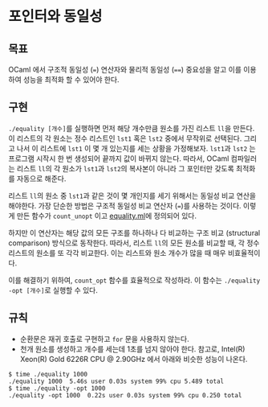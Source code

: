 # 포인터와 동일성

## 목표
OCaml 에서 구조적 동일성 (`=`) 연산자와 물리적 동일성 (`==`) 중요성을 알고 이를 이용하여 성능을 최적화 할 수 있어야 한다.

## 구현
`./equality [개수]`를 실행하면 먼저 해당 개수만큼 원소를 가진 리스트 `ll`을 만든다. 이 리스트의 각 원소는 정수 리스트인 `lst1` 혹은 `lst2` 중에서 무작위로 선택된다.
그리고 나서 이 리스트에 `lst1` 이 몇 개 있는지를 세는 상황을 가정해보자.
`lst1`과 `lst2` 는 프로그램 시작시 한 번 생성되어 끝까지 값이 바뀌지 않는다.
따라서, OCaml 컴파일러는 리스트 `ll`의 각 원소가 `lst1`과 `lst2`의 복사본이 아니라 그 포인터만 갖도록 최적화를 자동으로 해준다.

리스트 `ll`의 원소 중 `lst1`과 같은 것이 몇 개인지를 세기 위해서는 동일성 비교 연산을 해야한다. 
가장 단순한 방법은 구조적 동일성 비교 연산자 (`=`)를 사용하는 것이다.
이렇게 만든 함수가 `count_unopt` 이고 [equality.ml](src/equality.ml)에 정의되어 있다.

하지만 이 연산자는 해당 값의 모든 구조를 하나하나 다 비교하는 구조 비교 (structural comparison) 방식으로 동작한다.
따라서, 리스트 `ll`의 모든 원소를 비교할 때, 각 정수 리스트의 원소를 또 각각 비교한다. 
이는 리스트와 원소 개수가 많을 때 매우 비효율적이다.

이를 해결하기 위하여, `count_opt` 함수를 효율적으로 작성하라. 이 함수는 `./equality -opt [개수]`로 실행할 수 있다.

## 규칙
- 순환문은 재귀 호출로 구현하고 `for` 문을 사용하지 않는다.
- 천개 원소를 생성하고 개수를 세는데 1초를 넘지 않아야 한다. 참고로, Intel(R) Xeon(R) Gold 6226R CPU @ 2.90GHz 에서 아래와 비슷한 성능이 나온다.
```console
$ time ./equality 1000
./equality 1000  5.46s user 0.03s system 99% cpu 5.489 total
$ time ./equality -opt 1000
./equality -opt 1000  0.22s user 0.03s system 99% cpu 0.250 total
```
